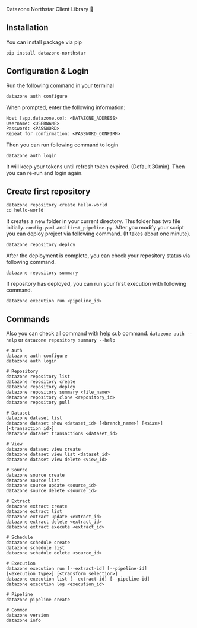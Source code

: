 Datazone Northstar Client Library :wave:

## Installation
You can install package via pip
````shell
pip install datazone-northstar
````

## Configuration & Login
Run the following command in your terminal
````shell
datazone auth configure
````
When prompted, enter the following information:
````shell
Host [app.datazone.co]: <DATAZONE_ADDRESS>
Username: <USERNAME>
Password: <PASSWORD>
Repeat for confirmation: <PASSWORD_CONFIRM>
````
Then you can run following command to login
````shell
datazone auth login
````
It will keep your tokens until refresh token expired. (Default 30min). Then you can re-run and login again.

## Create first repository
````shell
datazone repository create hello-world
cd hello-world
````

It creates a new folder in your current directory. Thıs folder has two file initially. `config.yaml` and `first_pipeline.py`.
After you modify your script you can deploy project via following command. (It takes about one minute).

```shell
datazone repository deploy
```

After the deployment is complete, you can check your repository status via following command.

```shell
datazone repository summary
```

If repository has deployed, you can run your first execution with following command. 
````shell
datazone execution run <pipeline_id>
````

## Commands
Also you can check all command with help sub command. `datazone auth --help` or `datazone repository summary --help`
```shell
# Auth
datazone auth configure
datazone auth login

# Repository
datazone repository list
datazone repository create
datazone repository deploy
datazone repository summary <file_name>
datazone repository clone <repository_id>
datazone repository pull

# Dataset
datazone dataset list
datazone dataset show <dataset_id> [<branch_name>] [<size>] [<transaction_id>]
datazone dataset transactions <dataset_id>

# View
datazone dataset view create
datazone dataset view list <dataset_id>
datazone dataset view delete <view_id>

# Source
datazone source create
datazone source list
datazone source update <source_id>
datazone source delete <source_id>

# Extract
datazone extract create
datazone extract list
datazone extract update <extract_id>
datazone extract delete <extract_id>
datazone extract execute <extract_id>

# Schedule
datazone schedule create
datazone schedule list
datazone schedule delete <source_id>

# Execution
datazone execution run [--extract-id] [--pipeline-id] [<execution_type>] [<transform_selection>]
datazone execution list [--extract-id] [--pipeline-id]
datazone execution log <execution_id>

# Pipeline
datazone pipeline create

# Common
datazone version
datazone info
```
